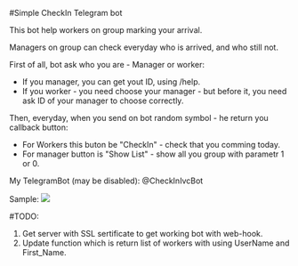 ﻿#Simple CheckIn Telegram bot

This bot help workers on group marking your arrival.

Managers on group can check everyday who is arrived, and who still not. 

First of all, bot ask who you are - Manager or worker:
 - If you manager, you can get yout ID, using /help.
 - If you worker - you need choose your manager - but before it, you need ask ID of your manager to choose correctly.
 
 Then, everyday, when you send on bot random symbol - he return you callback button:
  - For Workers this buton be "CheckIn" - check that you comming today.
  - For manager button is "Show List" - show all you group with parametr 1 or 0.


My TelegramBot (may be disabled): @CheckInIvcBot

Sample:
 <img src="https://github.com/Ver1Sus/TelegramChekInBot/edit/master/sample.png"/>

#TODO:
 1. Get server with SSL sertificate to get working bot with web-hook. 
 2. Update function which is return list of workers with using UserName and First_Name.

